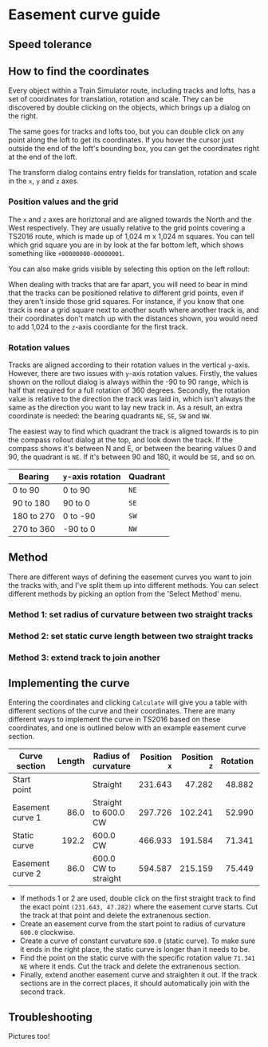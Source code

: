 # Easement curve guide
## Speed tolerance

## How to find the coordinates
Every object within a Train Simulator route, including tracks and lofts, has a set of coordinates for translation, rotation and scale. They can be discovered by double clicking on the objects, which brings up a dialog on the right.

The same goes for tracks and lofts too, but you can double click on any point along the loft to get its coordinates. If you hover the cursor just outside the end of the loft's bounding box, you can get the coordinates right at the end of the loft.

The transform dialog contains entry fields for translation, rotation and scale in the `x`, `y` and `z` axes.

### Position values and the grid
The `x` and `z` axes are horiztonal and are aligned towards the North and the West respectively. They are usually relative to the grid points covering a TS2016 route, which is made up of 1,024 m x 1,024 m squares. You can tell which grid square you are in by look at the far bottom left, which shows something like `+00000000-00000001`.

You can also make grids visible by selecting this option on the left rollout:

When dealing with tracks that are far apart, you will need to bear in mind that the tracks can be positioned relative to different grid points, even if they aren't inside those grid squares. For instance, if you know that one track is near a grid square next to another south where another track is, and their coordinates don't match up with the distances shown, you would need to add 1,024 to the `z`-axis coordiante for the first track.

### Rotation values
Tracks are aligned according to their rotation values in the vertical `y`-axis. However, there are two issues with `y`-axis rotation values. Firstly, the values shown on the rollout dialog is always within the -90 to 90 range, which is half that required for a full rotation of 360 degrees. Secondly, the rotation value is relative to the direction the track was laid in, which isn't always the same as the direction you want to lay new track in. As a result, an extra coordinate is needed: the bearing quadrants `NE`, `SE`, `SW` and `NW`. 

The easiest way to find which quadrant the track is aligned towards is to pin the compass rollout dialog at the top, and look down the track. If the compass shows it's between N and E, or between the bearing values 0 and 90, the quadrant is `NE`. If it's between 90 and 180, it would be `SE`, and so on.

| Bearing    | `y`-axis rotation | Quadrant |
| ---------- | ----------------- | -------- |
| 0 to 90    | 0 to 90           | `NE`     |
| 90 to 180  | 90 to 0           | `SE`     |
| 180 to 270 | 0 to -90          | `SW`     |
| 270 to 360 | -90 to 0          | `NW`     |

## Method
There are different ways of defining the easement curves you want to join the tracks with, and I've split them up into different methods. You can select different methods by picking an option from the 'Select Method' menu.

### Method 1: set radius of curvature between two straight tracks
### Method 2: set static curve length between two straight tracks
### Method 3: extend track to join another

## Implementing the curve
Entering the coordinates and clicking `Calculate` will give you a table with different sections of the curve and their coordinates. There are many different ways to implement the curve in TS2016 based on these coordinates, and one is outlined below with an example easement curve section.

| Curve section    | Length | Radius of curvature  | Position `x` | Position `z` | Rotation | Quad |
| ---------------- | ------:| -------------------- | ------------:| ------------:| --------:| ---- |
| Start point      |        | Straight             | 231.643      | 47.282       | 48.882   | `NE` |
| Easement curve 1 | 86.0   | Straight to 600.0 CW | 297.726      | 102.241      | 52.990   | `NE` |
| Static curve     | 192.2  | 600.0 CW             | 466.933      | 191.584      | 71.341   | `NE` |
| Easement curve 2 | 86.0   | 600.0 CW to straight | 594.587      | 215.159      | 75.449   | `NE` |

- If methods 1 or 2 are used, double click on the first straight track to find the exact point `(231.643, 47.282)` where the easement curve starts. Cut the track at that point and delete the extranenous section.
- Create an easement curve from the start point to radius of curvature `600.0` clockwise.
- Create a curve of constant curvature `600.0` (static curve). To make sure it ends in the right place, the static curve is longer than it needs to be.
- Find the point on the static curve with the specific rotation value `71.341 NE` where it ends. Cut the track and delete the extranenous section.
- Finally, extend another easement curve and straighten it out. If the track sections are in the correct places, it should automatically join with the second track.

## Troubleshooting

Pictures too!